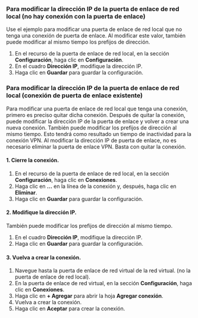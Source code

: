### <a name="gwipnoconnection"></a>Para modificar la dirección IP de la puerta de enlace de red local (no hay conexión con la puerta de enlace)

Use el ejemplo para modificar una puerta de enlace de red local que no tenga una conexión de puerta de enlace. Al modificar este valor, también puede modificar al mismo tiempo los prefijos de dirección.

1. En el recurso de la puerta de enlace de red local, en la sección **Configuración**, haga clic en **Configuración**.
2. En el cuadro **Dirección IP**, modifique la dirección IP.
3. Haga clic en **Guardar** para guardar la configuración.

### <a name="gwipwithconnection"></a>Para modificar la dirección IP de la puerta de enlace de red local (conexión de puerta de enlace existente)

Para modificar una puerta de enlace de red local que tenga una conexión, primero es preciso quitar dicha conexión. Después de quitar la conexión, puede modificar la dirección IP de la puerta de enlace y volver a crear una nueva conexión. También puede modificar los prefijos de dirección al mismo tiempo. Esto tendrá como resultado un tiempo de inactividad para la conexión VPN. Al modificar la dirección IP de puerta de enlace, no es necesario eliminar la puerta de enlace VPN. Basta con quitar la conexión.
 
#### <a name="1-remove-the-connection"></a>1. Cierre la conexión.

1. En el recurso de la puerta de enlace de red local, en la sección **Configuración**, haga clic en **Conexiones**.
2. Haga clic en **...** en la línea de la conexión y, después, haga clic en **Eliminar**.
3. Haga clic en **Guardar** para guardar la configuración.

#### <a name="2-modify-the-ip-address"></a>2. Modifique la dirección IP.

También puede modificar los prefijos de dirección al mismo tiempo.

1. En el cuadro **Dirección IP**, modifique la dirección IP.
2. Haga clic en **Guardar** para guardar la configuración.

#### <a name="3-recreate-the-connection"></a>3. Vuelva a crear la conexión.

1. Navegue hasta la puerta de enlace de red virtual de la red virtual. (no la puerta de enlace de red local).
2. En la puerta de enlace de red virtual, en la sección **Configuración**, haga clic en **Conexiones**.
3. Haga clic en **+ Agregar** para abrir la hoja **Agregar conexión**.
4. Vuelva a crear la conexión.
5. Haga clic en **Aceptar** para crear la conexión.